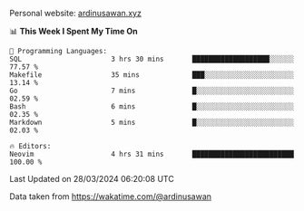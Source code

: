 Personal website: [ardinusawan.xyz](https://ardinusawan.xyz)

<!--START_SECTION:waka-->
📊 **This Week I Spent My Time On** 

```text
💬 Programming Languages: 
SQL                      3 hrs 30 mins       ███████████████████░░░░░░   77.57 % 
Makefile                 35 mins             ███░░░░░░░░░░░░░░░░░░░░░░   13.14 % 
Go                       7 mins              █░░░░░░░░░░░░░░░░░░░░░░░░   02.59 % 
Bash                     6 mins              █░░░░░░░░░░░░░░░░░░░░░░░░   02.35 % 
Markdown                 5 mins              █░░░░░░░░░░░░░░░░░░░░░░░░   02.03 % 

🔥 Editors: 
Neovim                   4 hrs 31 mins       █████████████████████████   100.00 % 
```


 Last Updated on 28/03/2024 06:20:08 UTC
<!--END_SECTION:waka-->
Data taken from https://wakatime.com/@ardinusawan

